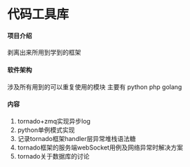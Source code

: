 # 代码工具库

#### 项目介绍
剥离出来所用到学到的框架

#### 软件架构
涉及所有用到的可以重复使用的模块
主要有 python php golang


#### 内容

1. tornado+zmq实现异步log
2. python单例模式实现
3. 记录tornado框架handler层异常堆栈语法糖
4. tornado框架的服务端webSocket用例及网络异常时解决方案
5. tornado关于数据库的讨论

